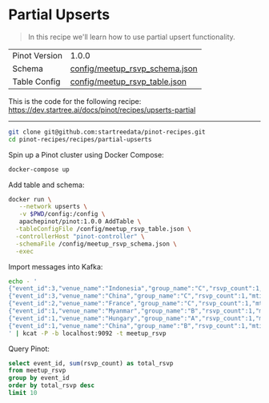 # Partial Upserts

> In this recipe we'll learn how to use partial upsert functionality.

<table>
  <tr>
    <td>Pinot Version</td>
    <td>1.0.0</td>
  </tr>
  <tr>
    <td>Schema</td>
    <td><a href="config/schema.json">config/meetup_rsvp_schema.json</a></td>
  </tr>
    <tr>
    <td>Table Config</td>
    <td><a href="config/table.json">config/meetup_rsvp_table.json</a></td>
  </tr>
</table>

This is the code for the following recipe: https://dev.startree.ai/docs/pinot/recipes/upserts-partial

***

```bash
git clone git@github.com:startreedata/pinot-recipes.git
cd pinot-recipes/recipes/partial-upserts
```

Spin up a Pinot cluster using Docker Compose:

```bash
docker-compose up
```

Add table and schema:

```bash
docker run \
   --network upserts \
   -v $PWD/config:/config \
   apachepinot/pinot:1.0.0 AddTable \
  -tableConfigFile /config/meetup_rsvp_table.json \
  -controllerHost "pinot-controller" \
  -schemaFile /config/meetup_rsvp_schema.json \
  -exec
```

Import messages into Kafka:

```bash
echo - '
{"event_id":3,"venue_name":"Indonesia","group_name":"C","rsvp_count":1,"mtime":"1635140709"}
{"event_id":3,"venue_name":"China","group_name":"C","rsvp_count":1,"mtime":"1646067689"}
{"event_id":2,"venue_name":"France","group_name":"C","rsvp_count":1,"mtime":"1616646138"}
{"event_id":1,"venue_name":"Myanmar","group_name":"B","rsvp_count":1,"mtime":"1632930567"}
{"event_id":1,"venue_name":"Hungary","group_name":"A","rsvp_count":1,"mtime":"1643574332"}
{"event_id":1,"venue_name":"China","group_name":"B","rsvp_count":1,"mtime":"1645779637"}
' | kcat -P -b localhost:9092 -t meetup_rsvp
```

Query Pinot:

```sql
select event_id, sum(rsvp_count) as total_rsvp
from meetup_rsvp 
group by event_id
order by total_rsvp desc
limit 10
```
